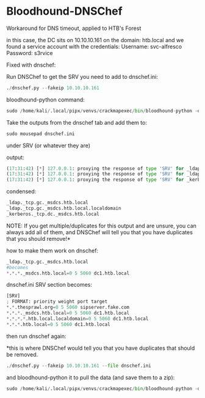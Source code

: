 # Bloodhound-DNSChef
Workaround for DNS timeout, applied to HTB's Forest

in this case, the DC sits on 10.10.10.161
on the domain: htb.local
and we found a service account with the credentials:
Username: svc-alfresco
Password: s3rvice

Fixed with dnschef:

Run DNSChef to get the SRV you need to add to dnschef.ini:

```python
./dnschef.py --fakeip 10.10.10.161
```

bloodhound-python command:

```python
sudo /home/kali/.local/pipx/venvs/crackmapexec/bin/bloodhound-python -d htb.local -u 'svc-alfresco' -p 's3rvice' -ns 127.0.0.1 -c all --zip
```

Take the outputs from the dnschef tab and add them to:

```python
sudo mousepad dnschef.ini
```

under SRV (or whatever they are)

output:

```python
(17:31:42) [*] 127.0.0.1: proxying the response of type 'SRV' for _ldap._tcp.gc._msdcs.htb.local
(17:31:42) [*] 127.0.0.1: proxying the response of type 'SRV' for _ldap._tcp.gc._msdcs.htb.local.localdomain
(17:31:42) [*] 127.0.0.1: proxying the response of type 'SRV' for _kerberos._tcp.dc._msdcs.htb.local
```

condensed:

```python
_ldap._tcp.gc._msdcs.htb.local
_ldap._tcp.gc._msdcs.htb.local.localdomain
_kerberos._tcp.dc._msdcs.htb.local
```
NOTE: If you get multiple/duplicates for this output and are unsure, you can always add all of them, and DNSChef will tell you that you have duplicates that you should remove!*

how to make them work on dnschef:

```python
_ldap._tcp.gc._msdcs.htb.local
#becomes
*.*.*._msdcs.htb.local=0 5 5060 dc1.htb.local
```

dnschef.ini SRV section becomes:
```python
[SRV]
; FORMAT: priority weight port target
*.*.thesprawl.org=0 5 5060 sipserver.fake.com
*.*.*._msdcs.htb.local=0 5 5060 dc1.htb.local
*.*.*.*.htb.local.localdomain=0 5 5060 dc1.htb.local
*.*.*.htb.local=0 5 5060 dc1.htb.local
```

then run dnschef again:

*this is where DNSChef would tell you that you have duplicates that should be removed.

```python
./dnschef.py --fakeip 10.10.10.161 --file dnschef.ini
```

and bloodhound-python it to pull the data (and save them to a zip):

```python
sudo /home/kali/.local/pipx/venvs/crackmapexec/bin/bloodhound-python -d htb.local -u 'svc-alfresco' -p 's3rvice' -ns 127.0.0.1 -c all --zip
```
